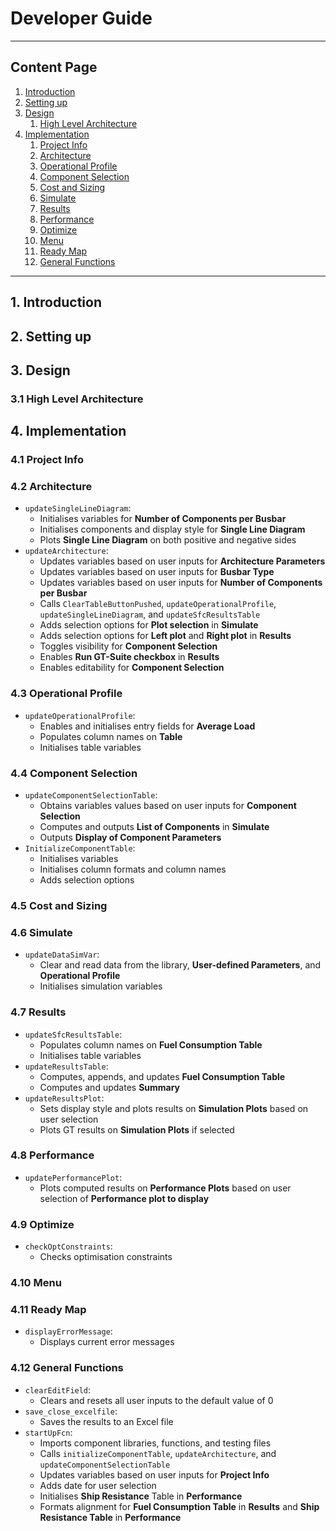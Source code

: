 # Developer Guide

-----

## Content Page
1. [Introduction](#1-introduction)
2. [Setting up](#2-setting-up)
3. [Design](#3-design)
    1. [High Level Architecture](#31-high-level-architecture)
4. [Implementation](#4-implementation)
    1. [Project Info](#41-project-info)
    2. [Architecture](#42-architecture)
    3. [Operational Profile](#43-operational-profile)
    4. [Component Selection](#44-component-selection)
    5. [Cost and Sizing](#45-cost-and-sizing)
    6. [Simulate](#46-simulate)
    7. [Results](#47-results)
    8. [Performance](#48-performance)
    9. [Optimize](#49-optimize)
    10. [Menu](#410-menu)
    11. [Ready Map](#411-ready-map)
    12. [General Functions](#412-general-functions)

-----

## 1. Introduction

## 2. Setting up

## 3. Design
### 3.1 High Level Architecture

## 4. Implementation
### 4.1 Project Info

### 4.2 Architecture
* `updateSingleLineDiagram`:
  * Initialises variables for **Number of Components per Busbar**
  * Initialises components and display style for **Single Line Diagram**
  * Plots **Single Line Diagram** on both positive and negative sides
* `updateArchitecture`:
  * Updates variables based on user inputs for **Architecture Parameters**
  * Updates variables based on user inputs for **Busbar Type**
  * Updates variables based on user inputs for **Number of Components per Busbar**
  * Calls `ClearTableButtonPushed`, `updateOperationalProfile`, `updateSingleLineDiagram`, and `updateSfcResultsTable`
  * Adds selection options for **Plot selection** in **Simulate**
  * Adds selection options for **Left plot** and **Right plot** in **Results**
  * Toggles visibility for **Component Selection**
  * Enables **Run GT-Suite checkbox** in **Results**
  * Enables editability for **Component Selection**
  
### 4.3 Operational Profile
* `updateOperationalProfile`:
  * Enables and initialises entry fields for **Average Load**
  * Populates column names on **Table**
  * Initialises table variables

### 4.4 Component Selection
* `updateComponentSelectionTable`:
  * Obtains variables values based on user inputs for **Component Selection**
  * Computes and outputs **List of Components** in **Simulate**
  * Outputs **Display of Component Parameters**
* `InitializeComponentTable`:
  * Initialises variables
  * Initialises column formats and column names
  * Adds selection options 

### 4.5 Cost and Sizing

### 4.6 Simulate
* `updateDataSimVar`:
  * Clear and read data from the library, **User-defined Parameters**, and **Operational Profile**
  * Initialises simulation variables

### 4.7 Results
* `updateSfcResultsTable`:
  * Populates column names on **Fuel Consumption Table**
  * Initialises table variables
* `updateResultsTable`:
  * Computes, appends, and updates **Fuel Consumption Table**
  * Computes and updates **Summary**
* `updateResultsPlot`:
  * Sets display style and plots results on **Simulation Plots** based on user selection
  * Plots GT results on **Simulation Plots** if selected

### 4.8 Performance
* `updatePerformancePlot`:
  * Plots computed results on **Performance Plots** based on user selection of **Performance plot to display**

### 4.9 Optimize
* `checkOptConstraints`:
  * Checks optimisation constraints

### 4.10 Menu

### 4.11 Ready Map
* `displayErrorMessage`:
  * Displays current error messages

### 4.12 General Functions
* `clearEditField`:
  * Clears and resets all user inputs to the default value of 0
* `save_close_excelfile`:
  * Saves the results to an Excel file
* `startUpFcn`:
  * Imports component libraries, functions, and testing files
  * Calls `initializeComponentTable`, `updateArchitecture`, and `updateComponentSelectionTable`
  * Updates variables based on user inputs for **Project Info**
  * Adds date for user selection
  * Initialises **Ship Resistance** Table in **Performance**
  * Formats alignment for **Fuel Consumption Table** in **Results** and **Ship Resistance Table** in **Performance**

